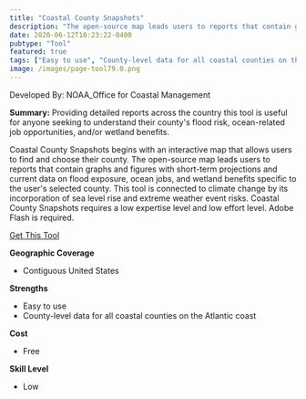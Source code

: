 ```yaml
---
title: "Coastal County Snapshots"
description: "The open-source map leads users to reports that contain graphs and figures with short-term projections and current data on flood exposure, ocean jobs, and wetland benefits specific to the user's selected county."
date: 2020-06-12T10:23:22-0400
pubtype: "Tool"
featured: true
tags: ["Easy to use", "County-level data for all coastal counties on the Atlantic coast"]
image: /images/page-tool79.0.png
---
```

Developed By: NOAA_Office for Coastal Management

**Summary:** Providing detailed reports across the country this tool is useful for anyone seeking to understand their county's flood risk, ocean-related job opportunities, and/or wetland benefits.

Coastal County Snapshots begins with an interactive map that allows users to find and choose their county. The open-source map leads users to reports that contain graphs and figures with short-term projections and current data on flood exposure, ocean jobs, and wetland benefits specific to the user's selected county. This tool is connected to climate change by its incorporation of sea level rise and extreme weather event risks. Coastal County Snapshots requires a low expertise level and low effort level. Adobe Flash is required.

<a href="https://coast.noaa.gov/digitalcoast/tools/snapshots.html" target="_blank">Get This Tool</a>

__**Geographic Coverage**__
- Contiguous United States

__**Strengths**__
-  Easy to use
-  County-level data for all coastal counties on the Atlantic coast

__**Cost**__
- Free

__**Skill Level**__
- Low
